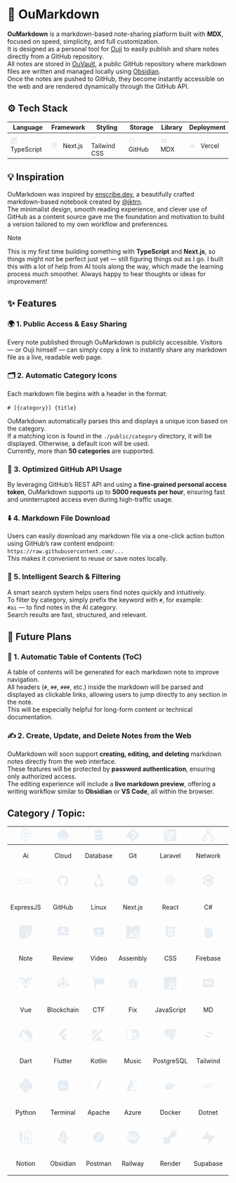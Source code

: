 # 📝 OuMarkdown

**OuMarkdown** is a markdown-based note-sharing platform built with **MDX**, focused on speed, simplicity, and full customization.  
It is designed as a personal tool for [Ouji](https://github.com/oujisan) to easily publish and share notes directly from a GitHub repository.  
All notes are stored in [OuVault](https://github.com/oujisan/OuVault), a public GitHub repository where markdown files are written and managed locally using [Obsidian](https://obsidian.md).  
Once the notes are pushed to GitHub, they become instantly accessible on the web and are rendered dynamically through the GitHub API.

## ⚙️ Tech Stack

| Language | Framework | Styling | Storage | Library | Deployment |
| - | - | - | - | - | - |
| <img src="./public/category/typescript.svg" height="15" /> &nbsp; TypeScript | <img src="./public/category/nextjs.svg" height="15" /> &nbsp; Next.js | <img src="./public/category/tailwind.svg" height="15" /> &nbsp; Tailwind CSS | <img src="./public/category/github.svg" height="15" /> &nbsp; GitHub | <img src="./public/category/md.svg" height="15" /> &nbsp; MDX | <img src="./public/category/vercel.svg" height="15" /> &nbsp; Vercel |

## 💡 Inspiration

OuMarkdown was inspired by [enscribe.dev](https://enscribe.dev/), a beautifully crafted markdown-based notebook created by [@jktrn](https://github.com/jktrn).  
The minimalist design, smooth reading experience, and clever use of GitHub as a content source gave me the foundation and motivation to build a version tailored to my own workflow and preferences.

> [!NOTE]   
> This is my first time building something with **TypeScript** and **Next.js**, so things might not be perfect just yet — still figuring things out as I go. I built this with a lot of help from AI tools along the way, which made the learning process much smoother. Always happy to hear thoughts or ideas for improvement!


## ✨ Features

### 🌍 1. Public Access & Easy Sharing  
Every note published through OuMarkdown is publicly accessible. Visitors — or Ouji himself — can simply copy a link to instantly share any markdown file as a live, readable web page.

### 🗂️ 2. Automatic Category Icons  
Each markdown file begins with a header in the format:

`# [{category}] {title}`

OuMarkdown automatically parses this and displays a unique icon based on the category.  
If a matching icon is found in the `./public/category` directory, it will be displayed. Otherwise, a default icon will be used.  
Currently, more than **50 categories** are supported.

### 🔗 3. Optimized GitHub API Usage  
By leveraging GitHub’s REST API and using a **fine-grained personal access token**, OuMarkdown supports up to **5000 requests per hour**, ensuring fast and uninterrupted access even during high-traffic usage.

### ⬇️ 4. Markdown File Download  
Users can easily download any markdown file via a one-click action button using GitHub’s raw content endpoint:  
`https://raw.githubusercontent.com/...`  
This makes it convenient to reuse or save notes locally.

### 🔎 5. Intelligent Search & Filtering  
A smart search system helps users find notes quickly and intuitively.  
To filter by category, simply prefix the keyword with `#`, for example:  
`#ai` — to find notes in the AI category.  
Search results are fast, structured, and relevant.

## 🔮 Future Plans

### 📑 1. Automatic Table of Contents (ToC)  
A table of contents will be generated for each markdown note to improve navigation.  
All headers (`#`, `##`, `###`, etc.) inside the markdown will be parsed and displayed as clickable links, allowing users to jump directly to any section in the note.  
This will be especially helpful for long-form content or technical documentation.

### ✍️ 2. Create, Update, and Delete Notes from the Web  
OuMarkdown will soon support **creating, editing, and deleting** markdown notes directly from the web interface.  
These features will be protected by **password authentication**, ensuring only authorized access.  
The editing experience will include a **live markdown preview**, offering a writing workflow similar to **Obsidian** or **VS Code**, all within the browser.


## Category / Topic:
| <img src="./public/category/ai.svg" height="30" /> | <img src="./public/category/cloud.svg" height="30" /> | <img src="./public/category/database.svg" height="30" /> | <img src="./public/category/git.svg" height="30" /> | <img src="./public/category/laravel.svg" height="30" /> | <img src="./public/category/network.svg" height="30" /> | <img src="./public/category/qna.svg" height="30" /> | <img src="./public/category/troubleshoot.svg" height="30" /> | <img src="./public/category/anime.svg" height="30" /> | <img src="./public/category/code.svg" height="30" /> |
| - | - | - | - | - | - | - | - | - | - |
| <p align="center">Ai</p> | <p align="center">Cloud</p> | <p align="center">Database</p> | <p align="center">Git</p> | <p align="center">Laravel</p> | <p align="center">Network</p> | <p align="center">QnA</p> | <p align="center">Troubleshoot</p> | <p align="center">Anime</p> | <p align="center">Code</p> |
| <p align="center"><img src="./public/category/expressjs.svg" height="30" /></p> | <p align="center"><img src="./public/category/github.svg" height="30" /></p> | <p align="center"><img src="./public/category/linux.svg" height="30" /></p> | <p align="center"><img src="./public/category/nextjs.svg" height="30" /></p> | <p align="center"><img src="./public/category/react.svg" height="30" /></p> | <p align="center"><img src="./public/category/csharp.svg" height="30" /></p> | <p align="center"><img src="./public/category/typescript.svg" height="30" /></p> | <p align="center"><img src="./public/category/extension.svg" height="30" /></p> | <p align="center"><img src="./public/category/html.svg" height="30" /></p> | <p align="center"><img src="./public/category/logbook.svg" height="30" /></p> |
| <p align="center">ExpressJS</p> | <p align="center">GitHub</p> | <p align="center">Linux</p> | <p align="center">Next.js</p> | <p align="center">React</p> | <p align="center">C#</p> | <p align="center">Typescript</p> | <p align="center">Extension</p> | <p align="center">HTML</p> | <p align="center">Logbook</p> |
| <p align="center"><img src="./public/category/note.svg" height="30" /></p> | <p align="center"><img src="./public/category/review.svg" height="30" /></p> | <p align="center"><img src="./public/category/video.svg" height="30" /></p> | <p align="center"><img src="./public/category/assembly.svg" height="30" /></p> | <p align="center"><img src="./public/category/css.svg" height="30" /></p> | <p align="center"><img src="./public/category/firebase.svg" height="30" /></p> | <p align="center"><img src="./public/category/idea.svg" height="30" /></p> | <p align="center"><img src="./public/category/matkul.svg" height="30" /></p> | <p align="center"><img src="./public/category/penetration.svg" height="30" /></p> | <p align="center"><img src="./public/category/script.svg" height="30" /></p> |
| <p align="center">Note</p> | <p align="center">Review</p> | <p align="center">Video</p> | <p align="center">Assembly</p> | <p align="center">CSS</p> | <p align="center">Firebase</p> | <p align="center">Idea</p> | <p align="center">Matkul</p> | <p align="center">Penetration</p> | <p align="center">Script</p> |
| <p align="center"><img src="./public/category/vue.svg" height="30" /></p> | <p align="center"><img src="./public/category/blockchain.svg" height="30" /></p> | <p align="center"><img src="./public/category/ctf.svg" height="30" /></p> | <p align="center"><img src="./public/category/fix.svg" height="30" /></p> | <p align="center"><img src="./public/category/javascript.svg" height="30" /></p> | <p align="center"><img src="./public/category/md.svg" height="30" /></p> | <p align="center"><img src="./public/category/php.svg" height="30" /></p> | <p align="center"><img src="./public/category/sqlite.svg" height="30" /></p> | <p align="center"><img src="./public/category/web.svg" height="30" /></p> | <p align="center"><img src="./public/category/box.svg" height="30" /></p> |
| <p align="center">Vue</p> | <p align="center">Blockchain</p> | <p align="center">CTF</p> | <p align="center">Fix</p> | <p align="center">JavaScript</p> | <p align="center">MD</p> | <p align="center">PHP</p> | <p align="center">SQLite</p> | <p align="center">Web</p> | <p align="center">Box</p> |
| <p align="center"><img src="./public/category/dart.svg" height="30" /></p> | <p align="center"><img src="./public/category/flutter.svg" height="30" /></p> | <p align="center"><img src="./public/category/kotlin.svg" height="30" /></p> | <p align="center"><img src="./public/category/music.svg" height="30" /></p> | <p align="center"><img src="./public/category/postgresql.svg" height="30" /></p> | <p align="center"><img src="./public/category/tailwind.svg" height="30" /></p> | <p align="center"><img src="./public/category/c++.svg" height="30" /></p> | <p align="center"><img src="./public/category/game.svg" height="30" /></p> | <p align="center"><img src="./public/category/language.svg" height="30" /></p> | <p align="center"><img src="./public/category/mysql.svg" height="30" /></p> |
| <p align="center">Dart</p> | <p align="center">Flutter</p> | <p align="center">Kotlin</p> | <p align="center">Music</p> | <p align="center">PostgreSQL</p> | <p align="center">Tailwind</p> | <p align="center">C++</p> | <p align="center">Game</p> | <p align="center">Language</p> | <p align="center">MySQL</p> |
| <p align="center"><img src="./public/category/python.svg" height="30" /></p> | <p align="center"><img src="./public/category/terminal.svg" height="30" /></p> | <p align="center"><img src="./public/category/apache.svg" height="30" /> | <p align="center"><img src="./public/category/azure.svg" height="30" /> | <p align="center"><img src="./public/category/docker.svg" height="30" /> | <p align="center"><img src="./public/category/dotnet.svg" height="30" /> | <p align="center"><img src="./public/category/godot.svg" height="30" /> | <p align="center"><img src="./public/category/kubernetes.svg" height="30" /> | <p align="center"><img src="./public/category/neon.svg" height="30" /> | <p align="center"><img src="./public/category/nginx.svg" height="30" /></p> |
| <p align="center">Python</p> | <p align="center">Terminal</p> | <p align="center">Apache</p> | <p align="center">Azure</p> | <p align="center">Docker</p> | <p align="center">Dotnet</p> | <p align="center">Godot</p> | <p align="center">Kubernetes</p> | <p align="center">Neon</p> | <p align="center">Nginx</p> | <p align="center">Notion</p> |
| <p align="center"><img src="./public/category/notion.svg" height="30" /> | <p align="center"><img src="./public/category/obsidian.svg" height="30" /> | <p align="center"><img src="./public/category/postman.svg" height="30" /></p> | <p align="center"><img src="./public/category/railway.svg" height="30" /></p> | <p align="center"><img src="./public/category/render.svg" height="30" /></p> | <p align="center"><img src="./public/category/supabase.svg" height="30" /></p> | <p align="center"><img src="./public/category/swagger.svg" height="30" /></p> | <p align="center"><img src="./public/category/unity.svg" height="30" /></p> | <p align="center"><img src="./public/category/vercel.svg" height="30" /></p> | <p align="center">. . . </p>
| <p align="center">Notion</p> | <p align="center">Obsidian</p> | <p align="center">Postman</p> | <p align="center">Railway</p> | <p align="center">Render</p> | <p align="center">Supabase</p> | <p align="center">Swagger</p> | <p align="center">Unity</p> | <p align="center">Vercel</p> | <p align="center">. . .</p>
